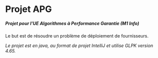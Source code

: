 # Projet APG
##### Projet pour l'UE Algorithmes à Performance Garantie (M1 Info)

Le but est de résoudre un problème de déploiement de fournisseurs.

_Le projet est en java, au format de projet IntelliJ et utilise GLPK version 4.65._
